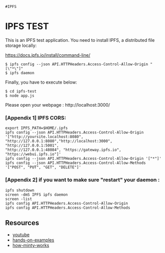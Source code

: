 `#IPFS`

# IPFS TEST

This is an IPFS test application.
You need to install IPFS, a distributed file storage locally:

https://docs.ipfs.io/install/command-line/
```
$ ipfs config --json API.HTTPHeaders.Access-Control-Allow-Origin "[\"*\"]"
$ ipfs daemon
```

Finally, you have to execute below:
```
$ cd ipfs-test
$ node app.js
```
Please open your webpage : http://localhost:3000/





### [Appendix 1] IPFS CORS: 
```
export IPFS_PATH=$HOME/.ipfs
ipfs config --json API.HTTPHeaders.Access-Control-Allow-Origin '["http://yoursite.localhost:8080",
"http://127.0.0.1:8080","http://localhost:3000", "http://127.0.0.1:5001",
"http://127.0.0.1:48084", "https://gateway.ipfs.io", "https://webui.ipfs.io"]'
ipfs config --json API.HTTPHeaders.Access-Control-Allow-Origin '["*"]'
ipfs config --json API.HTTPHeaders.Access-Control-Allow-Methods '["POST", "PUT", "GET", "DELETE"]'
```
### [Appendix 2] if you want to make sure "restart" your daemon :
```
ipfs shutdown
screen -dmS IPFS ipfs daemon
screen -list
ipfs config API.HTTPHeaders.Access-Control-Allow-Origin
ipfs config API.HTTPHeaders.Access-Control-Allow-Methods
```

## Resources

- [youtube](https://www.youtube.com/watch?v=RMlo9_wfKYU)
- [hands-on-examples](https://docs.ipfs.io/reference/js/api/#hands-on-examples)
- [how-minty-works](https://docs.ipfs.io/how-to/mint-nfts-with-ipfs/#how-minty-works )
